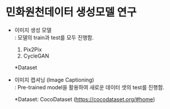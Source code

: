 # 민화원천데이터 생성모델 연구

- 이미지 생성 모델\
  : 모델의 train과 test를 모두 진행함.
  1. Pix2Pix
  2. CycleGAN
  
    *Dataset
  
- 이미지 캡셔닝 (Image Captioning)\
  : Pre-trained model을 활용하여 새로운 데이터 셋의 test를 진행함.
  
  *Dataset: CocoDataset (https://cocodataset.org/#home)
  
